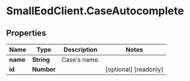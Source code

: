 # SmallEodClient.CaseAutocomplete

## Properties

Name | Type | Description | Notes
------------ | ------------- | ------------- | -------------
**name** | **String** | Case&#39;s name. | 
**id** | **Number** |  | [optional] [readonly] 


